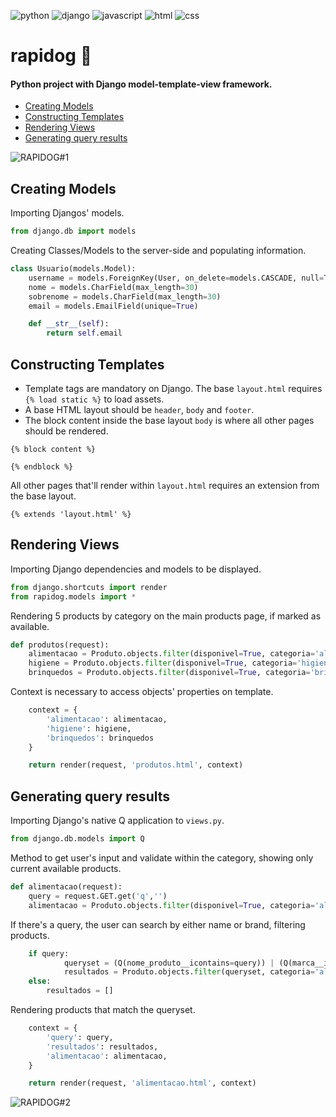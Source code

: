 ![python](https://img.shields.io/badge/python-306998) ![django](https://img.shields.io/badge/django-092e20) ![javascript](https://img.shields.io/badge/javascript-f7df1e) ![html](https://img.shields.io/badge/html-e34f26) ![css](https://img.shields.io/badge/css-264de4)

# rapidog :dog:
#### Python project with Django model-template-view framework.

- [Creating Models](https://github.com/denisgodoy/rapidog#creating-models)
- [Constructing Templates](https://github.com/denisgodoy/rapidog#constructing-templates)
- [Rendering Views](https://github.com/denisgodoy/rapidog#rendering-views)
- [Generating query results](https://github.com/denisgodoy/rapidog#generating-query-results)

![RAPIDOG#1](https://user-images.githubusercontent.com/56933400/108790199-e0906d00-755a-11eb-91e1-3da5bb1c2ecf.jpg)

## Creating Models
Importing Djangos' models.

```python
from django.db import models
```

Creating Classes/Models to the server-side and populating information.

```python
class Usuario(models.Model):
    username = models.ForeignKey(User, on_delete=models.CASCADE, null=True)
    nome = models.CharField(max_length=30)
    sobrenome = models.CharField(max_length=30)
    email = models.EmailField(unique=True)

    def __str__(self):
        return self.email
```

## Constructing Templates
* Template tags are mandatory on Django. The base ```layout.html``` requires  ```{% load static %}``` to load assets.
* A base HTML layout should be ```header```, ```body``` and ```footer```. 
* The block content inside the base layout ```body``` is where all other pages should be rendered.

```
{% block content %}

{% endblock %}
```

All other pages that'll render within ```layout.html``` requires an extension from the base layout.
 
```
{% extends 'layout.html' %}
```

## Rendering Views
Importing Django dependencies and models to be displayed.

 ```python
from django.shortcuts import render
from rapidog.models import *
```

Rendering 5 products by category on the main products page, if marked as available.

```python
def produtos(request):
    alimentacao = Produto.objects.filter(disponivel=True, categoria='alimentacao').order_by('-id')[:5]
    higiene = Produto.objects.filter(disponivel=True, categoria='higiene').order_by('-id')[:5]
    brinquedos = Produto.objects.filter(disponivel=True, categoria='brinquedos').order_by('-id')[:5]
```

Context is necessary to access objects' properties on template.

```python
    context = {
        'alimentacao': alimentacao,
        'higiene': higiene,
        'brinquedos': brinquedos
    }

    return render(request, 'produtos.html', context)
```

## Generating query results

Importing Django's native Q application to ```views.py```.

```python
from django.db.models import Q
```

Method to get user's input and validate within the category, showing only current available products.

```python
def alimentacao(request):
    query = request.GET.get('q','')
    alimentacao = Produto.objects.filter(disponivel=True, categoria='alimentacao').order_by('-id')
```
If there's a query, the user can search by either name or brand, filtering products.

```python
    if query:
            queryset = (Q(nome_produto__icontains=query)) | (Q(marca__icontains=query))
            resultados = Produto.objects.filter(queryset, categoria='alimentacao').order_by('-id')
    else:
        resultados = []
```

Rendering products that match the queryset.

```python
    context = {
        'query': query,
        'resultados': resultados,
        'alimentacao': alimentacao,
    }

    return render(request, 'alimentacao.html', context)
```

![RAPIDOG#2](https://user-images.githubusercontent.com/56933400/108771449-6f40c200-753a-11eb-8333-c97496c39047.gif)
